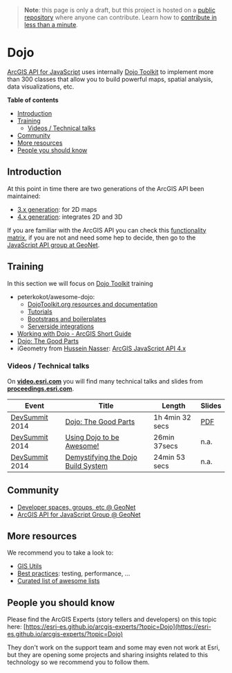 > **Note**: this page is only a draft, but this project is hosted on a [public repository](https://github.com/hhkaos/awesome-arcgis) where anyone can contribute. Learn how to [contribute in less than a minute](https://github.com/hhkaos/awesome-arcgis/blob/master/CONTRIBUTING.md#contributions).

# Dojo

[ArcGIS API for JavaScript](http://js.arcgis.com) uses internally
[Dojo Toolkit](https://dojotoolkit.org/) to implement more than 300 classes that
allow you to build powerful maps, spatial analysis, data visualizations, etc.

<!-- START doctoc generated TOC please keep comment here to allow auto update -->
<!-- DON'T EDIT THIS SECTION, INSTEAD RE-RUN doctoc TO UPDATE -->
**Table of contents**

- [Introduction](#introduction)
- [Training](#training)
  - [Videos / Technical talks](#videos--technical-talks)
- [Community](#community)
- [More resources](#more-resources)
- [People you should know](#people-you-should-know)

<!-- END doctoc generated TOC please keep comment here to allow auto update -->

## Introduction

At this point in time there are two generations of the ArcGIS API been maintained:

* [3.x generation](3.x/README.md): for 2D maps
* [4.x generation](4.x/README.md): integrates 2D and 3D

If you are familiar with the ArcGIS API you can check this
[functionality matrix](https://developers.arcgis.com/javascript/latest/guide/choose-version/index.html),
if you are not and need some hep to decide, then go to the [JavaScript API group at GeoNet](https://community.esri.com/community/developers/web-developers/arcgis-api-for-javascript).

## Training

In this section we will focus on [Dojo Toolkit](https://dojotoolkit.org/) training

* peterkokot/awesome-dojo:
  * [DojoToolkit.org resources and documentation](https://github.com/peterkokot/awesome-dojo#dojotoolkitorg-resources-and-documentation)
  * [Tutorials](https://github.com/peterkokot/awesome-dojo#tutorials)
  * [Bootstraps and boilerplates](https://github.com/peterkokot/awesome-dojo#bootstraps-and-boilerplates)
  * [Serverside integrations](https://github.com/peterkokot/awesome-dojo#serverside-integrations)
* [Working with Dojo - ArcGIS Short Guide](https://developers.arcgis.com/javascript/3/jshelp/inside_dojo.html)
* [Dojo: The Good Parts](https://github.com/DavidSpriggs/Dojo--The-Good-Parts)
* iGeometry from [Hussein Nasser](https://www.linkedin.com/in/hnaser/): [ArcGIS JavaScript API 4.x](https://www.youtube.com/playlist?list=PLQnljOFTspQUppK8iiIuoQJTAj436IWQz)

### Videos / Technical talks

On [**video.esri.com**](http://video.esri.com/search/dojo) you will find many technical talks and slides from [**proceedings.esri.com**](https://www.google.es/webhp?sourceid=chrome-instant&ion=1&espv=2&ie=UTF-8#q=site%3Aproceedings.esri.com%20leaflet).

|Event|Title|Length|Slides|
|---|---|---|---|
|[DevSummit](http://www.esri.com/events/devsummit) 2014|[Dojo: The Good Parts](http://www.esri.com/videos/watch?videoid=3444&isLegacy=true&title=dojo:-the-good-parts)|1h 4min 32 secs|[PDF](https://s3.amazonaws.com/webapps.esri.com/esri-proceedings/devsummit14/papers/dev-030.pdf)
|[DevSummit](http://www.esri.com/events/devsummit) 2014|[Using Dojo to be Awesome!](http://www.esri.com/videos/watch?videoid=3403&isLegacy=true&title=using-dojo-to-be-awesome!)|26min 37secs| n.a.
|[DevSummit](http://www.esri.com/events/devsummit) 2014|[Demystifying the Dojo Build System](http://www.esri.com/videos/watch?videoid=3390&isLegacy=true&title=demystifying-the-dojo-build-system)|24min 53 secs| n.a.

## Community

* [Developer spaces, groups, etc @ GeoNet](https://community.esri.com/community/developers)
* [ArcGIS API for JavaScript Group @ GeoNet](https://community.esri.com/community/developers/web-developers/arcgis-api-for-javascript)

## More resources

We recommend you to take a look to:

* [GIS Utils](../../../gis/utils/README.md)
* [Best practices](../../best-practices/README.md): testing, performance, ...
* [Curated list of awesome lists](https://github.com/sindresorhus/awesome)

## People you should know

Please find the ArcGIS Experts (story tellers and developers) on this topic here: [https://esri-es.github.io/arcgis-experts/?topic=Dojo](https://esri-es.github.io/arcgis-experts/?topic=Dojo)

They don't work on the support team and some may even not work at Esri,
but they are opening some projects and sharing insights related to this
technology so we recommend you to follow them.
